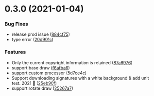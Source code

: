 # 0.3.0 (2021-01-04)


### Bug Fixes

* release prod issue ([884cf75](https://github.com/ifakejs/signature/commit/884cf75baa81e347c2c551b1e654d0cb19814cc6))
* type error ([20d901c](https://github.com/ifakejs/signature/commit/20d901cacab2a0d672eaf33f20e26e64859d2118))


### Features

* Only the current copyright information is retained ([87a6976](https://github.com/ifakejs/signature/commit/87a69764168ccab94810560819ff8c38e5cb29e4))
* support base draw ([f6afba6](https://github.com/ifakejs/signature/commit/f6afba640cc538a3ba82cfb3cb897b224094583f))
* support custom processor ([5d7ce4c](https://github.com/ifakejs/signature/commit/5d7ce4c8bb2ec3b3cf22c2cf283bf13691984380))
* Support downloading signatures with a white background & add unit test. 2021 :tada: ([25eb90f](https://github.com/ifakejs/signature/commit/25eb90f0ecf4f16499050b46696085effceae19f))
* support rotate draw ([25267a7](https://github.com/ifakejs/signature/commit/25267a76bc18bcac6a62938b2af8ead894ff921a))



